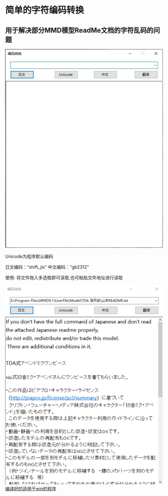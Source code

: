 # 简单的字符编码转换
## 用于解决部分MMD模型ReadMe文档的字符乱码的问题

![程序截图](https://github.com/In-clude/Character-encoding/blob/master/%E6%88%AA%E5%9B%BE/%E7%A8%8B%E5%BA%8F%E6%88%AA%E5%9B%BE0.jpg?raw=true)

 Unicode为程序默认编码
 
 日文编码：“shift_jis”
 中文编码：“gb2312”

 使用:
 将文件拖入多选框即可读取,也可粘贴文件地址进行读取

![使用](https://github.com/In-clude/Character-encoding/blob/master/%E6%88%AA%E5%9B%BE/%E4%BD%BF%E7%94%A8%E8%AF%B4%E6%98%8Egif.gif?raw=true)
[编译好的适用于win的程序](https://raw.githubusercontent.com/In-clude/Character-encoding/master/%E7%AE%80%E5%8D%95%E7%9A%84%E5%AD%97%E7%AC%A6%E7%BC%96%E7%A0%81%E8%BD%AC%E6%8D%A2(%E5%B7%B2%E7%BC%96%E8%AF%91%E5%A5%BD%E7%9A%84.exe).zip)

